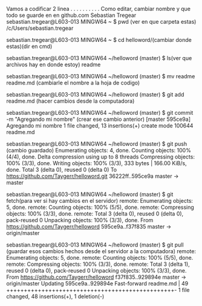 Vamos a codificar
2 linea
.
.
.
.
.
.
.
.
.
.
Como editar, cambiar nombre y que todo se guarde en en github.com
Sebastian Tregear
sebastian.tregear@L603-013 MINGW64 ~
$ pwd (ver en que carpeta estas)
/c/Users/sebastian.tregear

sebastian.tregear@L603-013 MINGW64 ~
$ cd helloword/(cambiar donde estas)(dir en cmd)

sebastian.tregear@L603-013 MINGW64 ~/helloword (master)
$ ls(ver que archivos hay en donde estoy)
readme

sebastian.tregear@L603-013 MINGW64 ~/helloword (master)
$ mv readme readme.md (cambiarle el nombre a la hoja de codigo)

sebastian.tregear@L603-013 MINGW64 ~/helloword (master)
$ git add readme.md (hacer cambios desde la computadora)

sebastian.tregear@L603-013 MINGW64 ~/helloword (master)
$ git commit -m "Agregando mi nombre" (crear ese cambio anterior)
[master 595ce9a] Agregando mi nombre
 1 file changed, 13 insertions(+)
 create mode 100644 readme.md

sebastian.tregear@L603-013 MINGW64 ~/helloword (master)
$ git push (cambio guardado)
Enumerating objects: 4, done.
Counting objects: 100% (4/4), done.
Delta compression using up to 8 threads
Compressing objects: 100% (3/3), done.
Writing objects: 100% (3/3), 333 bytes | 166.00 KiB/s, done.
Total 3 (delta 0), reused 0 (delta 0)
To https://github.com/Taygerr/helloword.git
   36222ff..595ce9a  master -> master
   
sebastian.tregear@L603-013 MINGW64 ~/helloword (master)
$ git fetch(para ver si hay cambios en el servidor)
remote: Enumerating objects: 5, done.
remote: Counting objects: 100% (5/5), done.
remote: Compressing objects: 100% (3/3), done.
remote: Total 3 (delta 0), reused 0 (delta 0), pack-reused 0
Unpacking objects: 100% (3/3), done.
From https://github.com/Taygerr/helloword
   595ce9a..f37f835  master     -> origin/master
   
   
   sebastian.tregear@L603-013 MINGW64 ~/helloword (master)
$ git pull (guardar esos cambios hechos desde el servidor a la computadora)
remote: Enumerating objects: 5, done.
remote: Counting objects: 100% (5/5), done.
remote: Compressing objects: 100% (3/3), done.
remote: Total 3 (delta 1), reused 0 (delta 0), pack-reused 0
Unpacking objects: 100% (3/3), done.
From https://github.com/Taygerr/helloword
   f37f835..929894e  master     -> origin/master
Updating 595ce9a..929894e
Fast-forward
 readme.md | 49 ++++++++++++++++++++++++++++++++++++++++++++++++-
 1 file changed, 48 insertions(+), 1 deletion(-)

   

